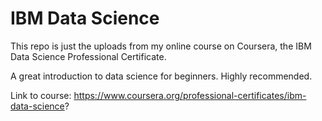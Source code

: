 # IBM Data Science

This repo is just the uploads from my online course on Coursera, the IBM Data Science Professional Certificate.

A great introduction to data science for beginners. Highly recommended.

Link to course: https://www.coursera.org/professional-certificates/ibm-data-science?
